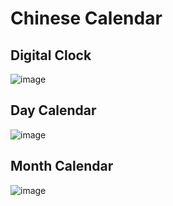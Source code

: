 # Chinese Calendar

## Digital Clock
![image](https://github.com/chunmingwang/ChineseCalendar/assets/35757455/28620b70-f11a-4e06-819f-6124c7f488a1)

## Day Calendar
![image](https://github.com/chunmingwang/ChineseCalendar/assets/35757455/73b68227-cf58-44b7-b5a2-2103797be7dd)

## Month Calendar
![image](https://github.com/chunmingwang/ChineseCalendar/assets/35757455/a3328480-1d24-46b4-bab6-45b36a525ca2)

